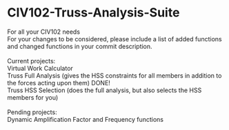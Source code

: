 # CIV102-Truss-Analysis-Suite
For all your CIV102 needs<br/>
For your changes to be considered, please include a list of added functions and changed functions in your commit description.<br/>
<br/>
Current projects:<br/>
Virtual Work Calculator<br/>
Truss Full Analysis (gives the HSS constraints for all members in addition to the forces acting upon them) DONE!<br/>
Truss HSS Selection (does the full analysis, but also selects the HSS members for you) <br/>
<br/>
Pending projects:<br/>
Dynamic Amplification Factor and Frequency functions
